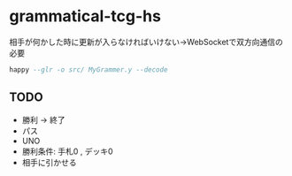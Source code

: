 # grammatical-tcg-hs

相手が何かした時に更新が入らなければいけない→WebSocketで双方向通信の必要

``` haskell
happy --glr -o src/ MyGrammer.y --decode
```

## TODO
* 勝利 → 終了
* パス
* UNO
* 勝利条件: 手札0 , デッキ0
* 相手に引かせる

